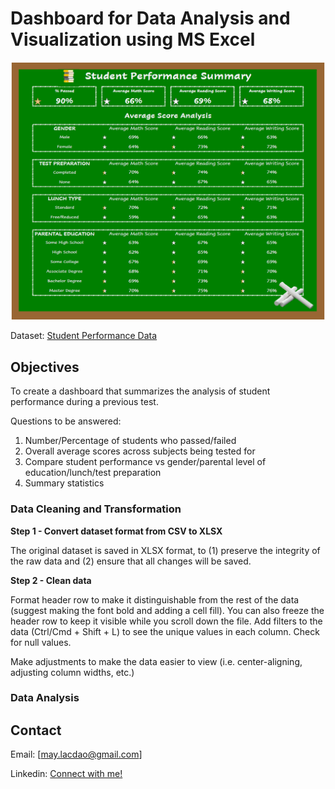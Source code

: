 # Dashboard for Data Analysis and Visualization using MS Excel

![alt text](images/studentperformancedash.png)

Dataset: [Student Performance Data](data/Dataset_Student_Performance.csv)

## Objectives

To create a dashboard that summarizes the analysis of student performance during a previous test.

Questions to be answered:

1. Number/Percentage of students who passed/failed
2. Overall average scores across subjects being tested for
3. Compare student performance vs gender/parental level of education/lunch/test preparation
4. Summary statistics

### Data Cleaning and Transformation

**Step 1 - Convert dataset format from CSV to XLSX**

The original dataset is saved in XLSX format, to (1) preserve the integrity of the raw data and (2) ensure that all changes will be saved.

**Step 2 - Clean data**

Format header row to make it distinguishable from the rest of the data (suggest making the font bold and adding a cell fill). You can also freeze the header row to keep it visible while you scroll down the file. Add filters to the data (Ctrl/Cmd + Shift + L) to see the unique values in each column. Check for null values.

Make adjustments to make the data easier to view (i.e. center-aligning, adjusting column widths, etc.)

### Data Analysis



## Contact

Email: [may.lacdao@gmail.com]

Linkedin: [Connect with me!](https://www.linkedin.com/in/maylacdao/)
